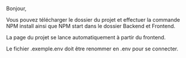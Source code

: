 Bonjour,

Vous pouvez télécharger le dossier du projet et effectuer la commande NPM install ainsi que NPM start dans le dossier Backend et Frontend.

La page du projet se lance automatiquement à partir du frontend.

Le fichier .exemple.env doit être renommer en .env pour se connecter.
